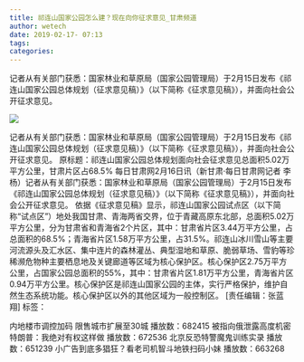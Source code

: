 ```yaml
---
title: 祁连山国家公园怎么建？现在向你征求意见_甘肃频道
author: wetech
date: 2019-02-17- 07:13
tags: 
categories: 
---
```

记者从有关部门获悉：国家林业和草原局（国家公园管理局）于2月15日发布《祁连山国家公园总体规划（征求意见稿）》（以下简称《征求意见稿》），并面向社会公开征求意见。
<!-- more -->
                
<img align="center" border="0" src="http://p2.ifengimg.com/a/2016/0810/204c433878d5cf9size1_w16_h16.png" />
                
                
            
记者从有关部门获悉：国家林业和草原局（国家公园管理局）于2月15日发布《祁连山国家公园总体规划（征求意见稿）》（以下简称《征求意见稿》），并面向社会公开征求意见。
原标题：祁连山国家公园总体规划面向社会征求意见总面积5.02万平方公里，甘肃片区占68.5%
每日甘肃网2月16日讯（新甘肃·每日甘肃网记者 李杨）记者从有关部门获悉：国家林业和草原局（国家公园管理局）于2月15日发布《祁连山国家公园总体规划（征求意见稿）》（以下简称《征求意见稿》），并面向社会公开征求意见。
依据《征求意见稿》显示，祁连山国家公园试点区（以下简称“试点区”）地处我国甘肃、青海两省交界，位于青藏高原东北部，总面积5.02万平方公里，分为甘肃省和青海省2个片区，其中：甘肃省片区3.44万平方公里，占总面积的68.5%；青海省片区1.58万平方公里，占31.5%。祁连山冰川雪山等主要河流源头及汇水区、集中连片的森林灌丛、典型湿地和草原、脆弱草场、雪豹等珍稀濒危物种主要栖息地及关键廊道等区域为核心保护区。核心保护区2.75万平方公里，占国家公园总面积的55%，其中：甘肃省片区1.81万平方公里，青海省片区0.94万平方公里。核心保护区是祁连山国家公园的主体，实行严格保护，维护自然生态系统功能。核心保护区以外的其他区域为一般控制区。
[责任编辑：张蓝翔]
标签：
 
 
             
内地楼市调控加码 限售城市扩展至30城
播放数：682415
被指向俄泄露高度机密 特朗普：我绝对有权这样做
播放数：672536
北京反恐特警魔鬼训练实录
播放数：651239
小广告到底多猖狂？看老司机智斗地铁扫码小妹
播放数：663268
